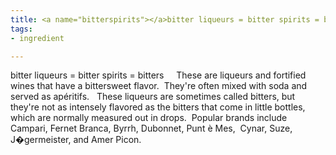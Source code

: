 ```yaml
---
title: <a name="bitterspirits"></a>bitter liqueurs = bitter spirits = bitters          <i></i>
tags:
- ingredient

---
```

bitter liqueurs = bitter spirits = bitters     These are liqueurs and fortified wines that have a bittersweet flavor.  They're often mixed with soda and served as apéritifs.   These liqueurs are sometimes called bitters, but they're not as intensely flavored as the  bitters that come in little bottles, which are normally measured out in drops.  Popular brands include Campari, Fernet Branca, Byrrh, Dubonnet, Punt è Mes,  Cynar, Suze, J�germeister,  and Amer Picon.
